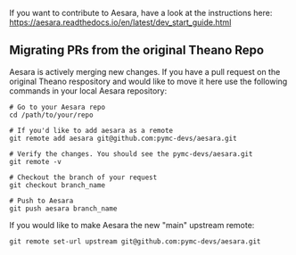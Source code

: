If you want to contribute to Aesara, have a look at the instructions here:
https://aesara.readthedocs.io/en/latest/dev_start_guide.html


## Migrating PRs from the original Theano Repo
Aesara is actively merging new changes. If you have a pull request on the original Theano respository and would like to move it here use the following commands in your local Aesara repository:

```
# Go to your Aesara repo
cd /path/to/your/repo

# If you'd like to add aesara as a remote
git remote add aesara git@github.com:pymc-devs/aesara.git

# Verify the changes. You should see the pymc-devs/aesara.git
git remote -v

# Checkout the branch of your request
git checkout branch_name

# Push to Aesara
git push aesara branch_name
```

If you would like to make Aesara the new "main" upstream remote:

```
git remote set-url upstream git@github.com:pymc-devs/aesara.git
```
